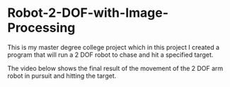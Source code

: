 # Robot-2-DOF-with-Image-Processing
This is my master degree college project which in this project I created a program that will run a 2 DOF robot to chase and hit a specified target.

The video below shows the final result of the movement of the 2 DOF arm robot in pursuit and hitting the target.

